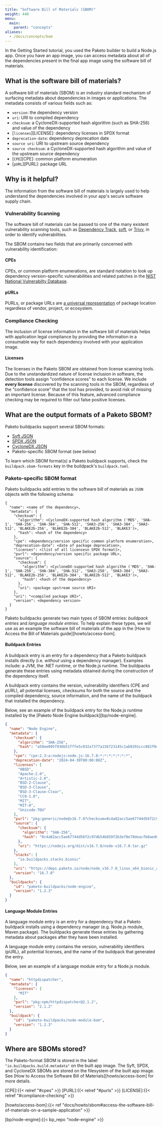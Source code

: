 ```yaml
---
title: "Software Bill of Materials (SBOM)"
weight: 440
menu:
  main:
    parent: "concepts"
aliases:
  - /docs/concepts/bom
---
```


In the Getting Started tutorial, you used the Paketo builder to build a Node.js
app. Once you have an app image, you can access metadata about all of the
dependencies present in the final app image using the software bill of materials.

## What is the software bill of materials?

A software bill of materials (SBOM) is an industry standard mechanism of surfacing
metadata about dependencies in images or applications. The metadata consists of
various fields such as:
* `version`: the dependency version
* `uri`: URI to compiled dependency
* `checksum`: a CycloneDX-supported hash algorithm (such as SHA-256) and value of the dependency
* [`licenses`][LICENSE]: dependency licenses in SPDX format
* `deprecation-date`: dependency deprecation date
* `source uri`: URI to upstream source dependency
* `source checksum`: a CycloneDX-supported hash algorithm and value of the upstream source dependency
* [`CPE`][CPE]: common platform enumeration
* [`pURL`][PURL]: package URL

## Why is it helpful?

The information from the software bill of materials is largely used to help understand
the dependencies involved in your app's secure software supply chain.

### Vulnerability Scanning
The software bill of materials can be passed to one of the many existent vulnerability
scanning tools, such as [Dependency Track][tool/dependency-track], [syft][tool/syft], or
[Trivy][tool/trivy], in order to identify vulnerabilities.

The SBOM contains two fields that are primarily concerned with vulnerability identification:

#### CPEs
CPEs, or common platform enumerations, are standard notation to look up dependency version-specific vulnerabilities and related patches in the [NIST National Vulnerabilty Database][NIST].

#### pURLs
PURLs, or package URLs are [a universal representation][PURL definition] of package location regardless of vendor, project, or ecosystem.

### Compliance Checking
The inclusion of license information in the software bill of materials helps with
application legal compliance by providing the information in a consumable way
for each dependency involved with your application image.

#### Licenses
The licenses in the Paketo SBOM are obtained from license scanning tools. Due to the unstandardized nature of license inclusion in software, the detection tools assign "confidence scores" to each license. We include **every license** discovered by the scanning tools in the SBOM, regardless of the "confidence score" that the tool has provided, to avoid risk of missing an important license. Because of this feature, advanced compliance checking may be required to filter out false positive licenses.

## What are the output formats of a Paketo SBOM?
Paketo buildpacks support several SBOM formats:
- [Syft JSON][format/syft]
- [SPDX JSON][format/spdx]
- [CycloneDX JSON][format/cyclonedx]
- Paketo-specific SBOM format (see below)

To learn which SBOM format(s) a Paketo buildpack supports, check the `buildpack.sbom-formats` key in the buildpack's `buildpack.toml`.

### Paketo-specific SBOM format
Paketo buildpacks add entries to the software bill of materials as `JSON`
objects with the following schema:

```plain
{
  "name": <name of the dependency>,
  "metadata": {
    "checksum": {
      "algorithm": <CycloneDX-supported hash algorithm ('MD5', 'SHA-1', 'SHA-256', 'SHA-384', 'SHA-512', 'SHA3-256', 'SHA3-384', 'SHA3-512', 'BLAKE2b-256', 'BLAKE2b-384', 'BLAKE2b-512', 'BLAKE3')>,
      "hash": <hash of the dependency>
    },
    "cpe": <dependency/version specific common platform enumeration>,
    "deprecation-date": <date of package deprecation>,
    "licenses": <[list of all licensesn SPDX format]>,
    "purl": <dependency/version specific package URL>,
    "source": {
      "checksum": {
        "algorithm": <CycloneDX-supported hash algorithm ('MD5', 'SHA-1', 'SHA-256', 'SHA-384', 'SHA-512', 'SHA3-256', 'SHA3-384', 'SHA3-512', 'BLAKE2b-256', 'BLAKE2b-384', 'BLAKE2b-512', 'BLAKE3')>,
        "hash": <hash of the dependency>
      },
      "uri": <package upstream source URI>
    },
    "uri": "<compiled package URI>",
    "version": <dependency version>
  }
}
```

Paketo buildpacks generate two main types of SBOM entries: _buildpack entries_
and _language module entries_. To help explain these types, we will use as an
example the software bill of materials of the app in the [How to Access the Bill of
Materials guide][howto/access-bom].

#### Buildpack Entries

A buildpack entry is an entry for a dependency that a Paketo buildpack installs directly (i.e. _without_ using a dependency manager). Examples include: a JVM, the .NET runtime, or the Node.js runtime. The buildpacks generate these entries using metadata obtained during the construction of the dependency itself.

A buildpack entry contains the version, vulnerability identifiers (CPE and pURL), all potential licenses, checksums for both the source and the compiled dependency, source information, and the name of the buildpack that installed the dependency.

Below, see an example of the buildpack entry for the Node.js runtime installed by the [Paketo Node Engine buildpack][bp/node-engine].

```json
{
  "name": "Node Engine",
  "metadata": {
    "checksum": {
      "algorithm": "SHA-256",
      "hash": "a50ee095f936b51fffe5c032a7377a156723145c1ab0291ccc882f04719f1b54"
    },
    "cpe": "cpe:2.3:a:nodejs:node.js:16.7.0:*:*:*:*:*:*:*",
    "deprecation-date": "2024-04-30T00:00:00Z",
    "licenses": [
      "0BSD",
      "Apache-2.0",
      "Artistic-2.0",
      "BSD-2-Clause",
      "BSD-3-Clause",
      "BSD-3-Clause-Clear",
      "CC0-1.0",
      "MIT",
      "MIT-0",
      "Unicode-TOU"
    ],
    "purl": "pkg:generic/node@v16.7.0?checksum=0c4a82acc5ae67744d56f2c97db54b859f2b3ef8e78deacfb8aed0ed4c7cb690&download_url=https://nodejs.org/dist/v16.7.0/node-v16.7.0.tar.gz",
    "source": {
      "checksum": {
        "algorithm": "SHA-256",
        "hash": "0c4a82acc5ae67744d56f2c97db54b859f2b3ef8e78deacfb8aed0ed4c7cb690"
      },
      "uri": "https://nodejs.org/dist/v16.7.0/node-v16.7.0.tar.gz"
    },
    "stacks": [
      "io.buildpacks.stacks.bionic"
    ],
    "uri": "https://deps.paketo.io/node/node_v16.7.0_linux_x64_bionic_a50ee095.tgz",
    "version": "16.7.0"
  },
  "buildpacks": {
    "id": "paketo-buildpacks/node-engine",
    "version": "1.2.3"
  }
}
```

#### Language Module Entries
A language module entry is an entry for a dependency that a Paketo buildpack installs using a dependency manager (e.g. Node.js module, Maven package). The buildpacks generate these entries by gathering metadata about packages after they have been installed.

A language module entry contains the version, vulnerability identifiers (pURL), all potential licenses, and the name of the buildpack that generated the entry.

Below, see an example of a language module entry for a Node.js module.

```json
{
  "name": "httpdispatcher",
  "metadata": {
    "licenses": [
      "MIT"
    ],
    "purl": "pkg:npm/httpdispatcher@2.1.2",
    "version": "2.1.2"
  },
  "buildpack": {
    "id": "paketo-buildpacks/node-module-bom",
    "version": "1.2.3"
  }
}
```
##

## Where are SBOMs stored?
The Paketo-format SBOM is stored in the label `"io.buildpacks.build.metadata"` on the built app
image. The Syft, SPDX, and CycloneDX SBOMs are stored on the filesystem of the
built app image. See [How to Access the Software Bill of Materials][howto/access-bom]
for more details.

<!-- References -->
[CPE]:{{< relref "#cpes" >}}
[PURL]:{{< relref "#purls" >}}
[LICENSE]:{{< relref "#compliance-checking" >}}

[howto/access-bom]:{{< ref "docs/howto/sbom#access-the-software-bill-of-materials-on-a-sample-application" >}}

[tool/dependency-track]:https://dependencytrack.org/
[tool/trivy]:https://github.com/aquasecurity/trivy
[tool/syft]:https://github.com/anchore/syft/

[format/cyclonedx]:https://cyclonedx.org/
[format/spdx]:https://spdx.dev/
[format/syft]:https://github.com/anchore/syft/tree/main/schema/json

[bp/node-engine]:{{< bp_repo "node-engine" >}}

[NIST]:https://nvd.nist.gov/products/cpe/search
[PURL definition]:https://github.com/package-url/purl-spec
